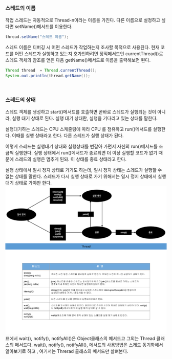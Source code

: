 ### 스레드의 이름

작업 스레드는 자동적으로 Thread-n이라는 이름을 가진다.
다른 이름으로 설정하고 싶다면 setName()메서드를 이용한다.
```java
thread.setName("스레드 이름");
```
스레드 이름은 디버깅 시 어떤 스레드가 작업하는지 조사할 목적으로 사용된다.
현재 코드를 어떤 스레드가 실행하고 있는지 호가인하려면 정적메서드인 currentThread()로 스레드 객체의 참조를 얻은 다음 
getName()메서드로 이름을 출력해보면 된다.

```java
Thread thread  = Thread.currentThread();
System.out.println(thread.getName());
```
<br>

### 스레드의 상태

스레드 객체를 생성하고 start()메서드를 호출하면 곧바로 스레드가 실행되는 것이 아니라, 실행 대기 상태로 된다.
실행 대기 상태란, 실행을 기다리고  있는 상태를 말한다.

실행대기하는 스레드는 CPU 스케줄링에 따라 CPU 를 점유하고 run()메서드를 실행한다.
이때를 실행 상태라고 한다. 다른 스레드가 실행 상태가 된다.

이렇게 스레드는 실행대기 상태와 실행상태를 번갈아 가면서 자신의 run()메서드를 조금씩 실행한다.
실행 상태에서 run()메서드가 종료되면 더 이상 실행할 코드가 없기 때문에 스레드의 실행은 멈추게 된돠. 이 상태를 종료 상태라고 한다.

실행 상태에서 일시 정지 상태로 가기도 하는데, 일시 정지 상태는 스레드가 실행할 수 없는 상태를 말한다. 스레드가 다시 실행 상태로 가기 위해서는 
일시 정지 상태에서 실행 대기 상태로 가야만 한다.
![img.png](../resource/img.png)
![img_1.png](../resource/img_1.png)
표에서 wait(), notify(), notifyAll()은 Object클래스의 메서드고 그외는 Thread 클래스의 메서드다.
wait(), notify(), notifyAll(), 메서드의 사용방법은 스레드 동기화에서 알아보기로 하고 , 여기서는 Threrad 클래스의 메서드만 살펴본다.